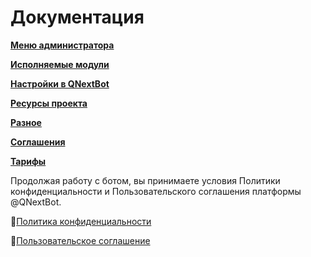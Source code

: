 # Документация

[**Меню администратора**](/docs/admin)

[**Исполняемые модули**](/docs/ext)

[**Настройки в QNextBot**](ext/setting/)

[**Ресурсы проекта**](ext/servicelink/)

[**Разное**](ext/otheruserul/)
   
[**Соглашения**](ext/agreements/)

[**Тарифы**](root/price/)


 Продолжая работу с ботом, вы принимаете условия Политики конфиденциальности и Пользовательского соглашения платформы @QNextBot.

🔸[Политика конфиденциальности](/docs/agreements/privacy)

🔸[Пользовательское соглашение](/docs/agreements/terms) 